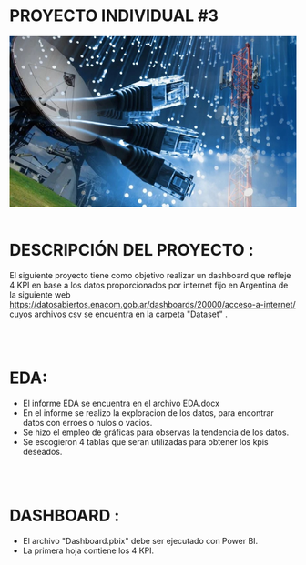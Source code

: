 # PROYECTO INDIVIDUAL #3


<p align="center">
<img src="https://raw.githubusercontent.com/isaacpc94/PI03_DATA05/main/image/PI3jpg.jpg"  height=300><br><br>

# DESCRIPCIÓN DEL PROYECTO :

El siguiente proyecto tiene como objetivo realizar un dashboard que refleje 4 KPI  en base a los datos proporcionados por internet fijo en Argentina de la siguiente web https://datosabiertos.enacom.gob.ar/dashboards/20000/acceso-a-internet/  cuyos archivos csv se encuentra en la carpeta "Dataset" .

<br>
<br>

# EDA:

-  El informe EDA se encuentra en el archivo EDA.docx
-  En el informe se realizo la exploracion de los datos, para encontrar datos con  erroes o nulos o vacios.
-  Se hizo el empleo de gráficas para observas la tendencia de los datos.
-  Se escogieron 4 tablas que seran utilizadas para obtener los kpis deseados.
<br>
<br>

# DASHBOARD :

-  El archivo "Dashboard.pbix" debe ser ejecutado con Power BI.
-  La primera hoja contiene los 4 KPI.




